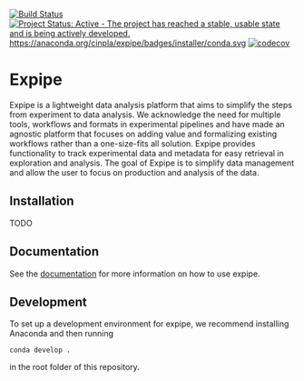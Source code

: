 [![Build Status](https://travis-ci.org/CINPLA/expipe.svg)](https://travis-ci.org/CINPLA/expipe)
[![Project Status: Active - The project has reached a stable, usable state and is being actively developed.](http://www.repostatus.org/badges/latest/active.svg)](http://www.repostatus.org/#active)
https://anaconda.org/cinpla/expipe/badges/installer/conda.svg
[![codecov](https://codecov.io/gh/CINPLA/expipe/branch/dev/graph/badge.svg)](https://codecov.io/gh/CINPLA/expipe)

# Expipe

Expipe is a lightweight data analysis platform that aims to simplify the steps
from experiment to data analysis.
We acknowledge the need for multiple tools, workflows and formats in
experimental pipelines and have made an agnostic platform that focuses on adding
value and formalizing existing workflows rather than a one-size-fits all
solution.
Expipe provides functionality to track experimental data and metadata for easy
retrieval in exploration and analysis.
The goal of Expipe is to simplify data management and allow the user to focus on
production and analysis of the data.

## Installation

TODO

## Documentation

See the [documentation](http://cinpla.github.io/expipe) 
for more information on how to use expipe.

## Development

To set up a development environment for expipe, we recommend installing Anaconda
and then running 

```
conda develop .
```

in the root folder of this repository.
